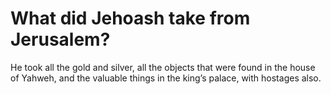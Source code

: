 # What did Jehoash take from Jerusalem?

He took all the gold and silver, all the objects that were found in the house of Yahweh, and the valuable things in the king’s palace, with hostages also.
